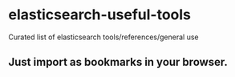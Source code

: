 # elasticsearch-useful-tools
Curated list of elasticsearch tools/references/general use

## Just import as bookmarks in your browser.
